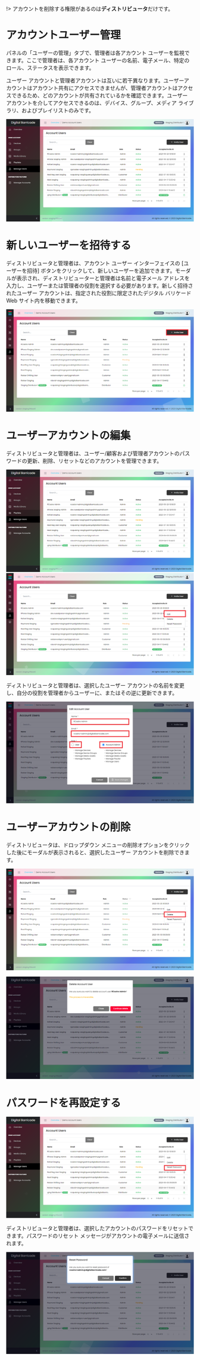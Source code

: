 !> アカウントを削除する権限があるのは**ディストリビュータ**だけです。

# アカウントユーザー管理

<div class="description">

パネルの「ユーザーの管理」タブで、管理者は各アカウント ユーザーを監視できます。ここで管理者は、各アカウント ユーザーの名前、電子メール、特定のロール、ステータスを表示できます。

ユーザー アカウントと管理者アカウントは互いに若干異なります。ユーザーアカウントはアカウント共有にアクセスできませんが、管理者アカウントはアクセスできるため、どのアカウントが共有されているかを確認できます。ユーザー アカウントを介してアクセスできるのは、デバイス、グループ、メディア ライブラリ、およびプレイリストのみです。

![user_list](/images/manageUsers/manageUsers.png ":size=100%")

</div>

# 新しいユーザーを招待する

<div class="description">

ディストリビュータと管理者は、アカウント ユーザー インターフェイスの [ユーザーを招待] ボタンをクリックして、新しいユーザーを追加できます。モーダルが表示され、ディストリビューターと管理者は名前と電子メール アドレスを入力し、ユーザーまたは管理者の役割を選択する必要があります。新しく招待されたユーザー アカウントは、指定された役割に限定されたデジタル バリケード Web サイト内を移動できます。

![user_invite](/images/manageUsers/manageUsersAdd.png ":size=100%")

</div>

# ユーザーアカウントの編集

<div class="description">

ディストリビュータと管理者は、ユーザー/顧客および管理者アカウントのパスワードの更新、削除、リセットなどのアカウントを管理できます。

![user_edit](/images/manageUsers/manageUsers.png ":size=100%")
![user_edit](/images/manageUsers/manageUsersEdit.png ":size=100%")

</div>
<div class="description">

ディストリビュータと管理者は、選択したユーザー アカウントの名前を変更し、自分の役割を管理者からユーザーに、またはその逆に更新できます。

![user_edit](/images/manageUsers/manageUsersEditModal.png ":size=100%")

</div>

# ユーザーアカウントの削除

<div class="description">
ディストリビュータは、ドロップダウン メニューの削除オプションをクリックした後にモーダルが表示されると、選択したユーザー アカウントを削除できます。

![user_delete](/images/manageUsers/manageUsersDelete.png ":size=100%")

![manage_user](/images/manageUsers/manageUsersDeleteModal.png ":size=100%")

</div>

# パスワードを再設定する

<div class="description">

![user_reset](../images/manageUsers/manageUsersReset.png ":size=100%")

</div>

<div class="description">

ディストリビュータと管理者は、選択したアカウントのパスワードをリセットできます。パスワードのリセット メッセージがアカウントの電子メールに送信されます。

![user_reset](../images/manageUsers/manageUsersResetModal.png ":size=100%")

</div>
